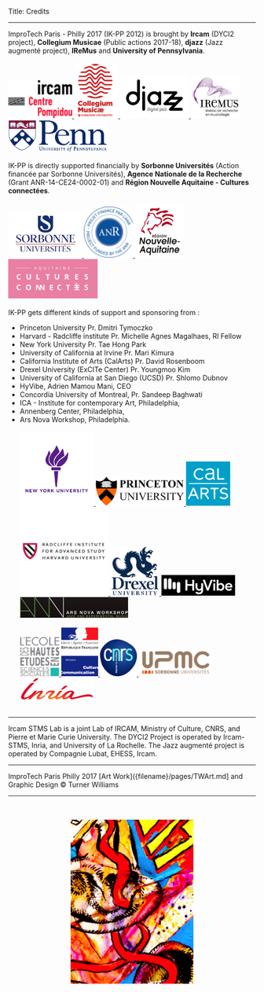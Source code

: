 Title: Credits

---

ImproTech Paris - Philly 2017 (IK-PP 2012) is brought by **Ircam** (DYCI2 project), **Collegium Musicae** (Public actions 2017-18),  **djazz** (Jazz augmenté project), **IReMus** and **University of Pennsylvania**.
<br><br>
<a target="_blank" href="https://www.w3schools.com"> <img  src="../images/ircam.gif" width="130"> </a>
<a target="_blank" href="https://www.w3schools.com"> <img  src="../images/collegium-logo.png" width="90"> </a>
<a target="_blank" href="https://www.w3schools.com"> <img  src="../images/DjazzLOGO.png" width="140"> </a>
<a target="_blank" href="https://www.w3schools.com"> <img  src="../images/logo-iremus.png" width="100"> </a>
<a target="_blank" href="https://www.w3schools.com"> <img  src="../images/penn_fulllogo.gif" width="200"> </a>
<br><br>
IK-PP is directly supported financially by **Sorbonne Universités** (Action financée par Sorbonne Universités), **Agence Nationale de la Recherche** (Grant ANR-14-CE24-0002-01) and **Région Nouvelle Aquitaine - Cultures connectées**.
<br><br>
<a target="_blank" href="https://www.w3schools.com"> <img  src="../images/sorbonne.png" width="150"> </a>
<a target="_blank" href="https://www.w3schools.com"> <img  src="../images/ANR.png" width="100"> </a>
<a target="_blank" href="https://www.w3schools.com"> <img  src="../images/Aquitaine.png" width="100"> </a>
<a target="_blank" href="https://www.w3schools.com"> <img  src="../images/CultCon.jpg" height="80"> </a>
<br><br>
IK-PP gets different kinds of support and sponsoring  from  :

- Princeton University Pr. Dmitri Tymoczko
- Harvard - Radcliffe institute Pr. Michelle Agnes Magalhaes, RI Fellow
- New York University Pr. Tae Hong Park
- University of California at Irvine Pr. Mari Kimura
- California Institute of Arts (CalArts) Pr. David Rosenboom
- Drexel University (ExCITe Center) Pr. Youngmoo Kim
- University of California at San Diego (UCSD) Pr. Shlomo Dubnov
- HyVibe, Adrien Mamou Mani, CEO
- Concordia University of Montreal, Pr. Sandeep Baghwati
- ICA - Institute for contemporary Art, Philadelphia,
- Annenberg Center, Philadelphia,
- Ars Nova Workshop, Philadelphia.
<br><br>
<a target="_blank" href="https://www.w3schools.com"> <img  src="../images/NYU.png" width="150"> </a>
<a target="_blank" href="https://www.w3schools.com"> <img  src="../images/princetonlogo.png" width="180"> </a>
<a target="_blank" href="https://www.w3schools.com"> <img  src="../images/Calarts.png" width="90"> </a>
<a target="_blank" href="https://www.w3schools.com"> <img  src="../images/harvardlogo.png" height="180"> </a>
<a target="_blank" href="https://www.w3schools.com"> <img  src="../images/drexel.png" width="100"> </a>
<a target="_blank" href="https://www.w3schools.com"> <img  src="../images/HYVibe.png" width="150"> </a>
<a target="_blank" href="https://www.w3schools.com"> <img  src="../images/arsnovalogo.png" width="220"> </a>
<br><br>
<a target="_blank" href="https://www.w3schools.com"> <img  src="../images/logo-ehess.gif" width="80"> </a>
<a target="_blank" href="https://www.w3schools.com"> <img  src="../images/mcc.png" width="75"> </a>
<a target="_blank" href="https://www.w3schools.com"> <img  src="../images/cnrsfr-grand.jpg" width="75"> </a>
<a target="_blank" href="https://www.w3schools.com"> <img  src="../images/upmc.gif" width="150"> </a>
<a target="_blank" href="https://www.w3schools.com"> <img  src="../images/inria.png" width="150"> </a>
<br><br>

---

Ircam STMS Lab is a joint Lab of IRCAM, Ministry of Culture, CNRS, and Pierre et Marie Curie University. The DYCI2 Project is operated by Ircam-STMS, Inria, and University of La Rochelle. The Jazz augmenté project is operated by Compagnie Lubat, EHESS, Ircam.

---

ImproTech Paris Philly 2017 [Art Work]({filename}/pages/TWArt.md] and Graphic Design © Turner Williams

---

<p align="center">
   <br><br>
  <img src="../images/IKPoster_Frag13.png" width="250"> 
   <br><br>
</p>



